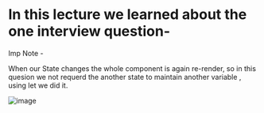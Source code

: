 # In this lecture we learned about the one interview question-

Imp Note - 

When our State changes the whole component is again re-render, so in this quesion we 
not requerd the another state to maintain another variable , using let we did it.

![image](https://github.com/itsAniketChavan/react-series/assets/115894292/f7901939-5f86-4809-8e4c-bd147483a7a8)


